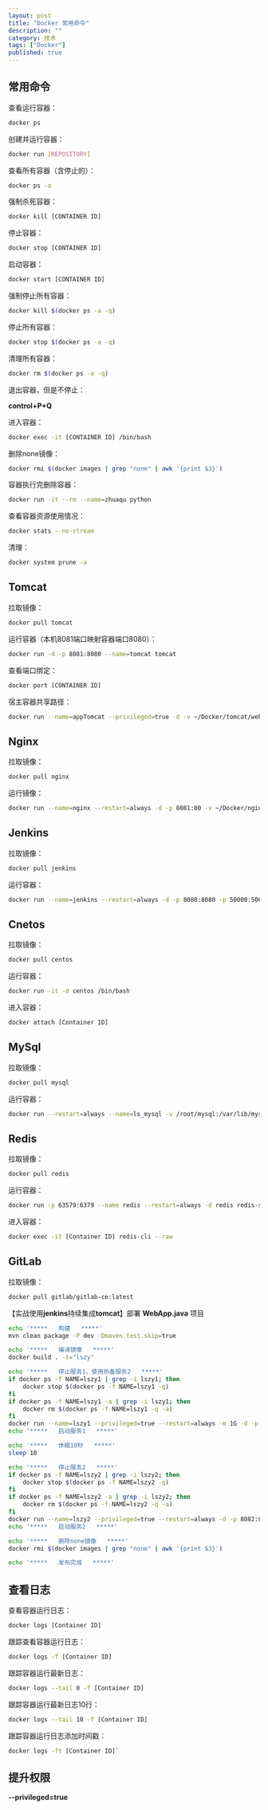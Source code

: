 ```yaml
---
layout: post
title: "Docker 常用命令"
description: ""
category: 技术
tags: ["Docker"]
published: true
---
```


## 常用命令

查看运行容器：

```bash
docker ps
```

创建并运行容器：

```bash
docker run [REPOSITORY]
```

查看所有容器（含停止的）：

```bash
docker ps -a
```

强制杀死容器：

```bash
docker kill [CONTAINER ID]
```

停止容器：

```bash
docker stop [CONTAINER ID]
```

启动容器：

```bash
docker start [CONTAINER ID]
```

强制停止所有容器：

```bash
docker kill $(docker ps -a -q)
```

停止所有容器：

```bash
docker stop $(docker ps -a -q)
```

清理所有容器：

```bash
docker rm $(docker ps -a -q)
```

退出容器，但是不停止：

**control+P+Q**

进入容器：

```bash
docker exec -it [CONTAINER ID] /bin/bash
```

删除none镜像：

```bash
docker rmi $(docker images | grep "none" | awk '{print $3}')
```

容器执行完删除容器：
```bash
docker run -it --rm --name=zhuaqu python
```

查看容器资源使用情况：

```bash
docker stats --no-stream
```

清理：

```bash
docker system prune -a
```

## Tomcat

拉取镜像：

```bash
docker pull tomcat
```

运行容器（本机8081端口映射容器端口8080）：

```bash
docker run -d -p 8081:8080 --name=tomcat tomcat
```

查看端口绑定：

```bash
docker port [CONTAINER ID]
```

宿主容器共享路径：

```bash
docker run --name=appTomcat --privileged=true -d -v ~/Docker/tomcat/webapps/ybs-app:/usr/local/tomcat/webapps/ROOT -v ~/Docker/tomcat/logs/ybs-app:/usr/local/tomcat/logs -p 8081:8080 tomcat
```

## Nginx

拉取镜像：

```bash
docker pull nginx
```

运行镜像：

```bash
docker run --name=nginx --restart=always -d -p 8081:80 -v ~/Docker/nginx/nginx.conf:/etc/nginx/nginx.conf nginx
```

## Jenkins

拉取镜像：

```bash
docker pull jenkins
```

运行容器：

```bash
docker run --name=jenkins --restart=always -d -p 8080:8080 -p 50000:50000 -v /root/jenkins:/var/jenkins_home jenkinsci/blueocean
```

## Cnetos

拉取镜像：

```bash
docker pull centos
```

运行容器：

```bash
docker run -it -d centos /bin/bash
```

进入容器：

```bash
docker attach [Container ID]
```

## MySql

拉取镜像：

```bash
docker pull mysql
```

运行容器：

```bash
docker run --restart=always --name=ls_mysql -v /root/mysql:/var/lib/mysql -d -p 3306:3306 -e MYSQL\_ROOT\_PASSWORD=123456 mysql
```

## Redis

拉取镜像：

```bash
docker pull redis
```

运行容器：

```bash
docker run -p 63579:6379 --name redis --restart=always -d redis redis-server --appendonly yes --requirepass "$%#ecd13%"
```

进入容器：

```bash
docker exec -it [Container ID] redis-cli --raw
```

## GitLab

拉取镜像：

```bash
docker pull gitlab/gitlab-ce:latest
```



【实战使用**jenkins**持续集成**tomcat**】部署 **WebApp.java** 项目

```bash
echo '*****   构建   *****'
mvn clean package -P dev -Dmaven.test.skip=true

echo '*****   编译镜像   *****'
docker build . -t="lszy"

echo '*****   停止服务1，使用热备服务2   *****'
if docker ps -f NAME=lszy1 | grep -i lszy1; then
    docker stop $(docker ps -f NAME=lszy1 -q)
fi
if docker ps -f NAME=lszy1 -a | grep -i lszy1; then
    docker rm $(docker ps -f NAME=lszy1 -q -a)
fi
docker run --name=lszy1 --privileged=true --restart=always -m 1G -d -p 8081:8081 lszy
echo '*****   启动服务1   *****'

echo '*****   休眠10秒   *****'
sleep 10

echo '*****   停止服务2   *****'
if docker ps -f NAME=lszy2 | grep -i lszy2; then
    docker stop $(docker ps -f NAME=lszy2 -q)
fi
if docker ps -f NAME=lszy2 -a | grep -i lszy2; then
    docker rm $(docker ps -f NAME=lszy2 -q -a)
fi
docker run --name=lszy2 --privileged=true --restart=always -d -p 8082:8081 lszy
echo '*****   启动服务2   *****'

echo '*****   删除none镜像   *****'
docker rmi $(docker images | grep "none" | awk '{print $3}')

echo '*****   发布完成   *****'
```

## 查看日志

查看容器运行日志： 

```bash
docker logs [Container ID]
```

跟踪查看容器运行日志：

```bash
docker logs -f [Container ID]
```

跟踪容器运行最新日志：

```bash
docker logs --tail 0 -f [Container ID]
```

跟踪容器运行最新日志10行：

```bash
docker logs --tail 10 -f [Container ID]
```

跟踪容器运行日志添加时间戳：

```bash
docker logs -ft [Container ID]`
```

## 提升权限

**--privileged=true**